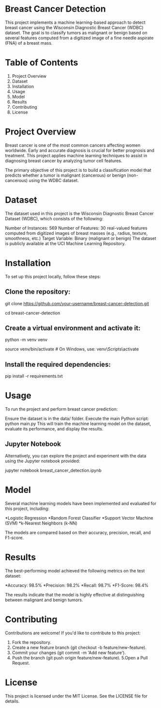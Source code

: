 # Breast Cancer Detection

This project implements a machine learning-based approach to detect breast cancer using the Wisconsin Diagnostic Breast Cancer (WDBC) dataset. The goal is to classify tumors as malignant or benign based on several features computed from a digitized image of a fine needle aspirate (FNA) of a breast mass.

# Table of Contents

1. Project Overview
2. Dataset
3. Installation
4. Usage
5. Model
6. Results
7. Contributing
8. License

# Project Overview
Breast cancer is one of the most common cancers affecting women worldwide. Early and accurate diagnosis is crucial for better prognosis and treatment. This project applies machine learning techniques to assist in diagnosing breast cancer by analyzing tumor cell features.

The primary objective of this project is to build a classification model that predicts whether a tumor is malignant (cancerous) or benign (non-cancerous) using the WDBC dataset.

# Dataset
The dataset used in this project is the Wisconsin Diagnostic Breast Cancer Dataset (WDBC), which consists of the following:

Number of Instances: 569
Number of Features: 30 real-valued features computed from digitized images of breast masses (e.g., radius, texture, smoothness, etc.)
Target Variable: Binary (malignant or benign)
The dataset is publicly available at the UCI Machine Learning Repository.

# Installation
To set up this project locally, follow these steps:

## Clone the repository:

git clone https://github.com/your-username/breast-cancer-detection.git

cd breast-cancer-detection

## Create a virtual environment and activate it:

python -m venv venv

source venv/bin/activate  # On Windows, use: venv\Scripts\activate

## Install the required dependencies:

pip install -r requirements.txt

# Usage
To run the project and perform breast cancer prediction:

Ensure the dataset is in the data/ folder.
Execute the main Python script:
python main.py
This will train the machine learning model on the dataset, evaluate its performance, and display the results.

## Jupyter Notebook
Alternatively, you can explore the project and experiment with the data using the Jupyter notebook provided:

jupyter notebook breast_cancer_detection.ipynb

# Model
Several machine learning models have been implemented and evaluated for this project, including:

*Logistic Regression
*Random Forest Classifier
*Support Vector Machine (SVM)
*k-Nearest Neighbors (k-NN)

The models are compared based on their accuracy, precision, recall, and F1-score.

# Results
The best-performing model achieved the following metrics on the test dataset:

*Accuracy: 98.5%
*Precision: 98.2%
*Recall: 98.7%
*F1-Score: 98.4%

The results indicate that the model is highly effective at distinguishing between malignant and benign tumors.

# Contributing
Contributions are welcome! If you'd like to contribute to this project:

1. Fork the repository.
2. Create a new feature branch (git checkout -b feature/new-feature).
3. Commit your changes (git commit -m 'Add new feature').
4. Push the branch (git push origin feature/new-feature).
5.Open a Pull Request.

# License
This project is licensed under the MIT License. See the LICENSE file for details.






